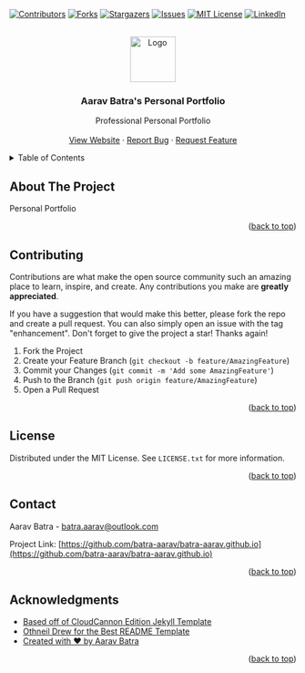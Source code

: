 [![Contributors][contributors-shield]][contributors-url]
[![Forks][forks-shield]][forks-url]
[![Stargazers][stars-shield]][stars-url]
[![Issues][issues-shield]][issues-url]
[![MIT License][license-shield]][license-url]
[![LinkedIn][linkedin-shield]][linkedin-url]



<!-- PROJECT LOGO -->
<br />
<div align="center">
  <a href="https://github.com/batra-aarav/batra-aarav.github.io">
    <img src="siteicon.png" alt="Logo" width="80" height="80">
  </a>

<h3 align="center">Aarav Batra's Personal Portfolio</h3>

  <p align="center">
    Professional Personal Portfolio
    <br />
    <br />
    <a href="https://github.com/batra-aarav/batra-aarav.github.io">View Website</a>
    ·
    <a href="https://github.com/batra-aarav/batra-aarav.github.io/issues">Report Bug</a>
    ·
    <a href="https://github.com/batra-aarav/batra-aarav.github.io/issues">Request Feature</a>
  </p>
</div>



<!-- TABLE OF CONTENTS -->
<details>
  <summary>Table of Contents</summary>
  <ol>
    <li><a href="#about-the-project">About The Project</a>
    <li><a href="#contributing">Contributing</a></li>
    <li><a href="#license">License</a></li>
    <li><a href="#contact">Contact</a></li>
    <li><a href="#acknowledgments">Acknowledgments</a></li>
  </ol>
</details>



<!-- ABOUT THE PROJECT -->
## About The Project

Personal Portfolio

<p align="right">(<a href="#readme-top">back to top</a>)</p>

## Contributing

Contributions are what make the open source community such an amazing place to learn, inspire, and create. Any contributions you make are **greatly appreciated**.

If you have a suggestion that would make this better, please fork the repo and create a pull request. You can also simply open an issue with the tag "enhancement".
Don't forget to give the project a star! Thanks again!

1. Fork the Project
2. Create your Feature Branch (`git checkout -b feature/AmazingFeature`)
3. Commit your Changes (`git commit -m 'Add some AmazingFeature'`)
4. Push to the Branch (`git push origin feature/AmazingFeature`)
5. Open a Pull Request

<p align="right">(<a href="#readme-top">back to top</a>)</p>


<!-- LICENSE -->
## License

Distributed under the MIT License. See `LICENSE.txt` for more information.

<p align="right">(<a href="#readme-top">back to top</a>)</p>



<!-- CONTACT -->
## Contact

Aarav Batra - batra.aarav@outlook.com

Project Link: [https://github.com/batra-aarav/batra-aarav.github.io](https://github.com/batra-aarav/batra-aarav.github.io)

<p align="right">(<a href="#readme-top">back to top</a>)</p>



<!-- ACKNOWLEDGMENTS -->
## Acknowledgments

* [Based off of CloudCannon Edition Jekyll Template](https://github.com/CloudCannon/edition-jekyll-template)
* [Othneil Drew for the Best README Template](https://github.com/othneildrew/Best-README-Template)
* [Created with ❤️ by Aarav Batra](https://github.com/batra-aarav)

<p align="right">(<a href="#readme-top">back to top</a>)</p>



<!-- MARKDOWN LINKS & IMAGES -->
<!-- https://www.markdownguide.org/basic-syntax/#reference-style-links -->
[contributors-shield]: https://img.shields.io/github/contributors/batra-aarav/batra-aarav.github.io.svg?style=for-the-badge
[contributors-url]: https://github.com/batra-aarav/batra-aarav.github.io/graphs/contributors
[forks-shield]: https://img.shields.io/github/forks/batra-aarav/batra-aarav.github.io.svg?style=for-the-badge
[forks-url]: https://github.com/batra-aarav/batra-aarav.github.io/network/members
[stars-shield]: https://img.shields.io/github/stars/batra-aarav/batra-aarav.github.io.svg?style=for-the-badge
[stars-url]: https://github.com/batra-aarav/batra-aarav.github.io/stargazers
[issues-shield]: https://img.shields.io/github/issues/batra-aarav/batra-aarav.github.io.svg?style=for-the-badge
[issues-url]: https://github.com/batra-aarav/batra-aarav.github.io/issues
[license-shield]: https://img.shields.io/github/license/batra-aarav/batra-aarav.github.io.svg?style=for-the-badge
[license-url]: https://github.com/batra-aarav/batra-aarav.github.io/blob/master/LICENSE.txt
[linkedin-shield]: https://img.shields.io/badge/-LinkedIn-black.svg?style=for-the-badge&logo=linkedin&colorB=555
[linkedin-url]: https://linkedin.com/in/aarav-batra-a0abaa2a4
